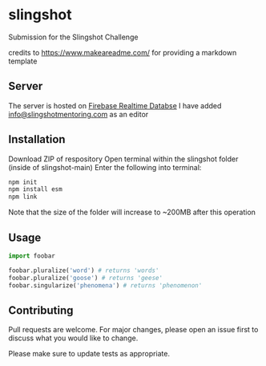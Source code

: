 # slingshot
Submission for the Slingshot Challenge

credits to https://www.makeareadme.com/ for providing a markdown template

## Server
The server is hosted on [Firebase Realtime Databse](https://console.firebase.google.com/u/0/project/slingshot-312422/database/slingshot-312422-default-rtdb/data)
I have added info@slingshotmentoring.com as an editor

## Installation

Download ZIP of respository
Open terminal within the slingshot folder (inside of slingshot-main)
Enter the following into terminal:
```zsh
npm init
npm install esm
npm link
```
Note that the size of the folder will increase to ~200MB after this operation

## Usage

```python
import foobar

foobar.pluralize('word') # returns 'words'
foobar.pluralize('goose') # returns 'geese'
foobar.singularize('phenomena') # returns 'phenomenon'
```

## Contributing
Pull requests are welcome. For major changes, please open an issue first to discuss what you would like to change.

Please make sure to update tests as appropriate.
